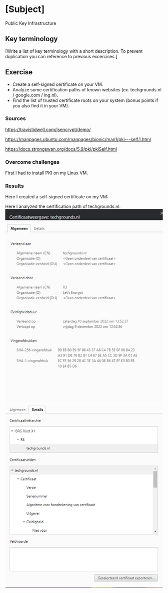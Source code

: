 # [Subject]
Public Key Infrastructure


## Key terminology
[Write a list of key terminology with a short description. To prevent duplication you can reference to previous excercises.]

## Exercise
* Create a self-signed certificate on your VM.
* Analyze some certification paths of known websites (ex. techgrounds.nl / google.com / ing.nl).
* Find the list of trusted certificate roots on your system (bonus points if you also find it in your VM).

### Sources
https://travistidwell.com/jsencrypt/demo/ 

https://manpages.ubuntu.com/manpages/bionic/man1/pki---self.1.html  

https://docs.strongswan.org/docs/5.9/pki/pkiSelf.html

### Overcome challenges
First I had to install PKI on my Linux VM.

### Results
Here I created a self-signed certificate on my VM:  



Here I analyzed the certification path of techgrounds.nl:  
![screenshot](/00_includes/Week-3/techgrounds-certificate.PNG)  
![screenshot](/00_includes/Week-3/techgrounds-certificate-details.PNG)  